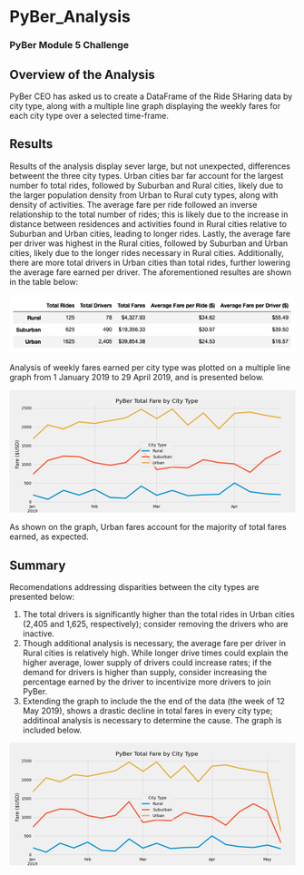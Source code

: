 # PyBer_Analysis

### PyBer Module 5 Challenge

## Overview of the Analysis

PyBer CEO has asked us to create a DataFrame of the Ride SHaring data by city type, along with a multiple line graph displaying the weekly fares for each city type over a selected time-frame. 


## Results

Results of the analysis display sever large, but not unexpected, differences betweent the three city types. Urban cities bar far account for the largest number fo total rides, followed by Suburban and Rural cities, likely due to the larger population density from Urban to Rural cuty types, along with density of activities. The average fare per ride followed an inverse relationship to the total number of rides; this is likely due to the increase in distance between residences and activities found in Rural cities relative to Suburban and Urban cities, leading to longer rides. Lastly, the average fare per driver was highest in the Rural cities, followed by Suburban and Urban cities, likely due to the longer rides necessary in Rural cities. Additionally, there are more total drivers in Urban cities than total rides, further lowering the average fare earned per driver. The aforementioned resultes are shown in the table below:

![PyBer Summary DataFrame](https://github.com/curtissmith291/PyBer_Analysis/blob/main/analysis/pyber_summary_df.png)

Analysis of weekly fares earned per city type was plotted on a multiple line graph from 1 January 2019 to 29 April 2019, and is presented below. 

![PyBer Total Fare by City Type](https://github.com/curtissmith291/PyBer_Analysis/blob/main/analysis/Pyber_fare_summary.png)

As shown on the graph, Urban fares account for the majority of total fares earned, as expected. 

## Summary

Recomendations addressing disparities between the city types are presented below:

1) The total drivers is significantly higher than the total rides in Urban cities (2,405 and 1,625, respectively); consider removing the drivers who are inactive. 
2) Though additional analysis is necessary, the average fare per driver in Rural cities is relatively high. While longer drive times could explain the higher average, lower supply of drivers could increase rates; if the demand for drivers is higher than supply, consider increasing the percentage earned by the driver to incentivize more drivers to join PyBer. 
3) Extending the graph to include the the end of the data (the week of 12 May 2019), shows a drastic decline in total fares in every city type; additinoal analysis is necessary to determine the cause. The graph is included below. 

![Pyber Total Fare by City Type (Expanded Dates)](https://github.com/curtissmith291/PyBer_Analysis/blob/main/analysis/Pyber_fare_summary_all.png)

